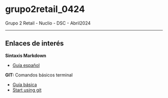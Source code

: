 # grupo2retail_0424
Grupo 2 Retail - Nuclio - DSC - Abril2024  
___

## **Enlaces de interés**  

**Sintaxis Markdown**  

- [Guía español](https://markdown.es/sintaxis-markdown/)

**GIT:** Comandos básicos terminal  

- [Guía básica](https://www.simplilearn.com/tutorials/git-tutorial/git-commands)
- [Start using git](https://docs.gitlab.com/ee/gitlab-basics/start-using-git.html)
